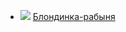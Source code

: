 * ![](/books/det_hard/Питер%20Чейни/Блондинка-рабыня.jpg) [Блондинка-рабыня](/books/det_hard/Питер%20Чейни/Блондинка-рабыня)